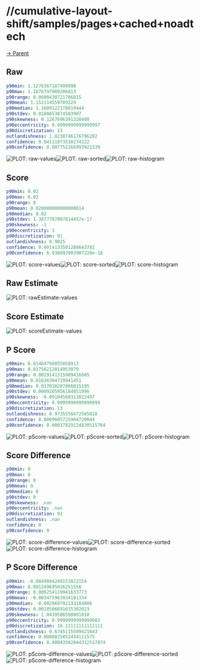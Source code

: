 
# //cumulative-layout-shift/samples/pages+cached+noadtech

[→ Parent](../..)


## Raw


```yaml
p90min: 1.1276367187499998
p90max: 1.1876797909206813
p90range: 0.0600430721706815
p90mean: 1.152114559709224
p90median: 1.1609122178819444
p90stdev: 0.0188653874503907
p90skewness: 0.1267696391328408
p90eccentricity: 0.9999999999999997
p90discretization: 13
outlandishness: 1.0230746176796202
confidence: 0.04111873510274222
p90confidence: 0.007752166993921339

```

![PLOT: raw-values](./raw/values.svg)![PLOT: raw-sorted](./raw/sorted.svg)![PLOT: raw-histogram](./raw/histogram.svg)
## Score


```yaml
p90min: 0.02
p90max: 0.02
p90range: 0
p90mean: 0.020000000000000014
p90median: 0.02
p90stdev: 1.3877787807814457e-17
p90skewness: -1
p90eccentricity: 1
p90discretization: 91
outlandishness: 0.9025
confidence: 0.0014133501288643782
p90confidence: 6.938893903907228e-18

```

![PLOT: score-values](./score/values.svg)![PLOT: score-sorted](./score/sorted.svg)![PLOT: score-histogram](./score/histogram.svg)
## Raw Estimate

![PLOT: rawEstimate-values](./rawEstimate/values.svg)
## Score Estimate

![PLOT: scoreEstimate-values](./scoreEstimate/values.svg)
## P Score


```yaml
p90min: 0.01464798855058913
p90max: 0.01756212014953079
p90range: 0.0029141315989416605
p90mean: 0.01636304729941451
p90median: 0.017030207866815195
p90stdev: 0.0009205956184851096
p90skewness: -0.09104568313022497
p90eccentricity: 0.9999999999999999
p90discretization: 13
outlandishness: 0.9735550472565818
confidence: 0.0009605725904720044
p90confidence: 0.00037829124830515704

```

![PLOT: pScore-values](./pScore/values.svg)![PLOT: pScore-sorted](./pScore/sorted.svg)![PLOT: pScore-histogram](./pScore/histogram.svg)
## Score Difference


```yaml
p90min: 0
p90max: 0
p90range: 0
p90mean: 0
p90median: 0
p90stdev: 0
p90skewness: .nan
p90eccentricity: .nan
p90discretization: 91
outlandishness: .nan
confidence: 0
p90confidence: 0

```

![PLOT: score-difference-values](./score-difference/values.svg)![PLOT: score-difference-sorted](./score-difference/sorted.svg)![PLOT: score-difference-histogram](./score-difference/histogram.svg)
## P Score Difference


```yaml
p90min: -0.0049044249153822154
p90max: 0.001349695026251558
p90range: 0.006254119941633773
p90mean: -0.003475963934181334
p90median: -0.002969792133184806
p90stdev: 0.0010586691615302023
p90skewness: 1.0439506598001018
p90eccentricity: 0.9999999999999983
p90discretization: 10.11111111111111
outlandishness: 0.6745115589421643
confidence: 0.0008825852434111575
p90confidence: 0.00043502844312517074

```

![PLOT: pScore-difference-values](./pScore-difference/values.svg)![PLOT: pScore-difference-sorted](./pScore-difference/sorted.svg)![PLOT: pScore-difference-histogram](./pScore-difference/histogram.svg)